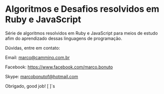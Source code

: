 # Algoritmos e Desafios resolvidos em Ruby e JavaScript

Série de algoritmos resolvidos em Ruby e JavaScript para meios de estudo afim do aprendizado dessas linguagens de programação.

Dúvidas, entre em contato:

Email: marco@cammino.com.br

Facebook: https://www.facebook.com/marco.bonuto

Skype: marcobonutof@hotmail.com

Obrigado, good job! [ ]`s

